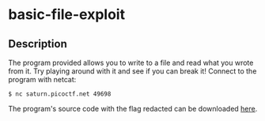 # basic-file-exploit

## Description
The program provided allows you to write to a file and read what you wrote from it. Try playing around with it and see if you can break it!
Connect to the program with netcat:
```shell
$ nc saturn.picoctf.net 49698
```
The program's source code with the flag redacted can be downloaded [here](https://artifacts.picoctf.net/c/535/program-redacted.c).
